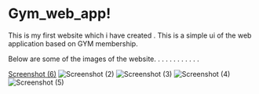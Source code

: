 # Gym_web_app!
This is my first website which i have created . This is a simple ui of the web application based on GYM membership.

Below are some of the images of the website.
.
.
.
.
.
.
.
.
.
.
.


[Screenshot (6)](https://user-images.githubusercontent.com/100313227/159127484-c0d30952-65e4-424f-9575-4e35f85db1e4.png)
![Screenshot (2)](https://user-images.githubusercontent.com/100313227/159127487-83d58edf-963d-4df1-97d0-522a188fb282.png)
![Screenshot (3)](https://user-images.githubusercontent.com/100313227/159127489-be6ab666-c12c-48ee-ade1-ea935f3a8793.png)
![Screenshot (4)](https://user-images.githubusercontent.com/100313227/159127492-e17729c0-44c9-478c-9589-9bf883a2a011.png)
![Screenshot (5)](https://user-images.githubusercontent.com/100313227/159127493-9531b2eb-9dff-4c33-8d36-fdf5c2b0ffff.png)
